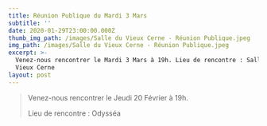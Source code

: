 ```yaml
---
title: Réunion Publique du Mardi 3 Mars
subtitle: ''
date: 2020-01-29T23:00:00.000Z
thumb_img_path: /images/Salle du Vieux Cerne - Réunion Publique.jpeg
img_path: /images/Salle du Vieux Cerne - Réunion Publique.jpeg
excerpt: >-
  Venez-nous rencontrer le Mardi 3 Mars à 19h. Lieu de rencontre : Salle du
  Vieux Cerne
layout: post
---
```

> Venez-nous rencontrer le Jeudi 20 Février à 19h. 
>
> Lieu de rencontre : Odysséa
